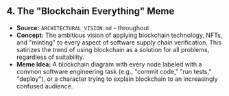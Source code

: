 ## 4. The "Blockchain Everything" Meme
*   **Source:** `ARCHITECTURAL_VISION.md` - throughout
*   **Concept:** The ambitious vision of applying blockchain technology, NFTs, and "minting" to every aspect of software supply chain verification. This satirizes the trend of using blockchain as a solution for all problems, regardless of suitability.
*   **Meme Idea:** A blockchain diagram with every node labeled with a common software engineering task (e.g., "commit code," "run tests," "deploy"), or a character trying to explain blockchain to an increasingly confused audience.